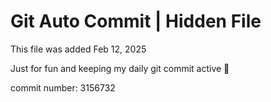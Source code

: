 # Git Auto Commit | Hidden File

This file was added Feb 12, 2025

Just for fun and keeping my daily git commit active 🤪

commit number: 3156732
